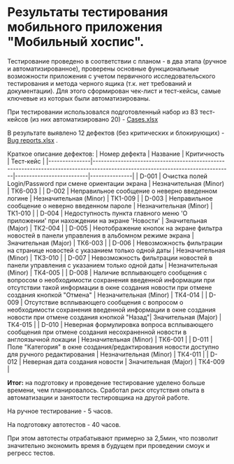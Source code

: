 # Результаты тестирования мобильного приложения "Мобильный хоспис".

Тестирование проведено в соответствии с планом - в два этапа (ручное и автоматизированное), проверены основные функциональные возможности приложения с учетом первичного исследовательского тестирования и метода черного ящика (т.к. нет требований и документации). Для этого сформирован чек-лист и тест-кейсы, самые ключевые из которых были автоматизированы.

При тестировании использовался подготовленный набор из 83 тест-кейсов (из них автоматизировано 20) - [Cases.xlsx](https://github.com/Ramzesito/QAMID62-diplom-Shvets/blob/main/Cases.xlsx) 

В результате выявлено 12 дефектов (без критических и блокирующих) - [Bug reports.xlsx](https://github.com/Ramzesito/QAMID62-diplom-Shvets/blob/main/Bug%20reports.xlsx) .

Краткое описание дефектов:
| Номер дефекта | Название                                                                                                                      | Критичность              |   Тест-кейс   |
|---------------|-------------------------------------------------------------------------------------------------------------------------------|--------------------------|---------------|
| D-001         | Очистка полей   Login/Password при смене ориентации экрана                                                                    | Незначительная   (Minor) |    ТК6-003    |
| D-002         | Неправильное   сообщение о неверно введенном логине                                                                           | Незначительная   (Minor) |    ТК1-009    |
| D-003         | Неправильное   сообщение о неверно введенном пароле                                                                           | Незначительная   (Minor) |    ТК1-010    |
| D-004         | Недоступность   пункта главного меню 'О приложении' при нахождении на экране 'Новости'                                        | Значительная   (Major)   |    ТК2-004    |
| D-005         | Неотображение   кнопок на экране фильтра новостей в панели управления в альбомном режиме   экрана                             | Значительная   (Major)   |    ТК6-003    |
| D-006         | Невозможность   фильтрации на странице новостей с указанием только одной даты                                                 | Незначительная   (Minor) |    ТК3-010    |
| D-007         | Невозможность   фильтрации новостей в панели управления с указанием только одной даты                                         | Незначительная   (Minor) |    ТК4-005    |
| D-008         | Наличие   всплывающего сообщения с вопросом о необходимости сохранения введенной   информации при отсутствии такой информации в окне создания новости при отмене   создания кнопкой "Отмена" | Незначительная   (Minor) |    ТК4-014    |
| D-009         | Отсутствие   всплывающего сообщения с вопросом о необходимости сохранения введенной   информации в окне создания новости при отмене создания кнопкой   "Назад"| Значительная   (Major)   |    ТК4-015    |
| D-010         | Неверная   формулировка вопроса всплывающего сообщения при отмене создания несохраненной   новости в англоязычной локации     | Незначительная   (Minor) |    ТК6-001    |
| D-011         | Поле   "Категория" в окне создания/редактирования новости доступно для   ручного редактирования                               | Незначительная   (Minor) |    ТК4-011    |
| D-012         | Неверная дата   создания новости                                                                                              | Значительная   (Major)   |    ТК4-009    |


**Итог:** на подготовку и проведение тестирование уделено больше времени, чем планировалось. Сработал риск отсутствия опыта в автоматизации и занятости тестировщика на другой работе.

На ручное тестирование - 5 часов.

На подготовку автотестов - 40 часов.

При этом автотесты отрабатывают примерно за 2,5мин, что позволит значительно экономить время в будущем при проведении смоук и регресс тестов.

